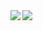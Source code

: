 <img align="left"  src="https://github-readme-stats.vercel.app/api?username=sosuisen&show_icons=true&theme=cobalt" />
<img align="left" src="https://github-readme-stats.vercel.app/api/top-langs/?username=sosuisen&exclude_repo=cloverpaint&layout=compact&theme=cobalt" />
